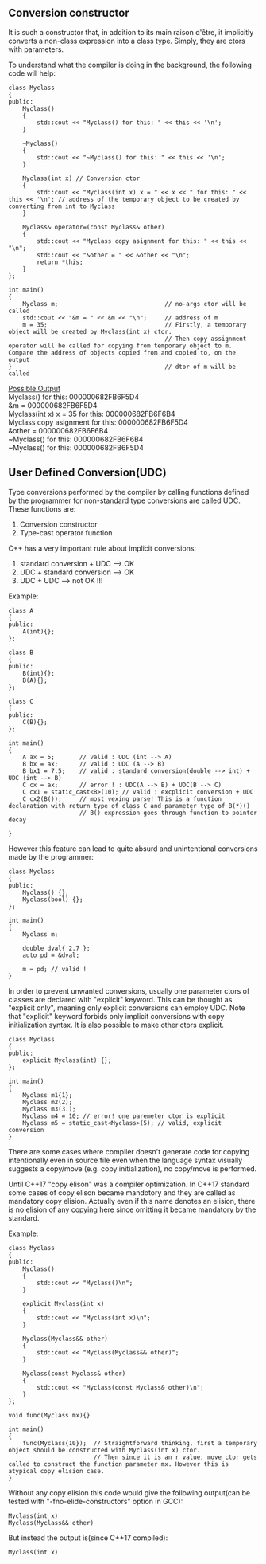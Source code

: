 ## Conversion constructor

It is such a constructor that, in addition to its main raison d'être, it implicitly converts a non-class expression into a class type. Simply, they are ctors with parameters.

To understand what the compiler is doing in the background, the following code will help:
```
class Myclass
{
public:
	Myclass()
	{
		std::cout << "Myclass() for this: " << this << '\n';
	}

	~Myclass()
	{
		std::cout << "~Myclass() for this: " << this << '\n';
	}

	Myclass(int x) // Conversion ctor
	{
		std::cout << "Myclass(int x) x = " << x << " for this: " << this << '\n'; // address of the temporary object to be created by converting from int to Myclass
	}

	Myclass& operator=(const Myclass& other)
	{
		std::cout << "Myclass copy asignment for this: " << this << "\n";
		std::cout << "&other = " << &other << "\n";
		return *this;
	}
};

int main()
{
	Myclass m;								// no-args ctor will be called
	std::cout << "&m = " << &m << "\n";		// address of m
	m = 35;									// Firstly, a temporary object will be created by Myclass(int x) ctor.
											// Then copy assignment operator will be called for copying from temporary object to m. Compare the address of objects copied from and copied to, on the output	
}											// dtor of m will be called
```
<ins>Possible Output</ins>  
Myclass() for this: 000000682FB6F5D4  
&m = 000000682FB6F5D4  
Myclass(int x) x = 35 for this: 000000682FB6F6B4  
Myclass copy asignment for this: 000000682FB6F5D4  
&other = 000000682FB6F6B4  
~Myclass() for this: 000000682FB6F6B4  
~Myclass() for this: 000000682FB6F5D4  

## User Defined Conversion(UDC)

Type conversions performed by the compiler by calling functions defined by the programmer for non-standard type conversions are called UDC.
These functions are:

1) Conversion constructor  
2) Type-cast operator function

C++ has a very important rule about implicit conversions:

1) standard conversion + UDC --> OK
2) UDC + standard conversion --> OK
3) UDC + UDC --> not OK !!!

Example:
```
class A
{
public:
	A(int){};
};

class B
{
public:
	B(int){};
	B(A){};
};

class C
{
public:
	C(B){};
};

int main()
{
	A ax = 5;		// valid : UDC (int --> A)
	B bx = ax;		// valid : UDC (A --> B)
	B bx1 = 7.5;	// valid : standard conversion(double --> int) + UDC (int --> B)
	C cx = ax;		// error ! : UDC(A --> B) + UDC(B --> C) 
	C cx1 = static_cast<B>(10); // valid : excplicit conversion + UDC
	C cx2(B());		// most vexing parse! This is a function declaration with return type of class C and parameter type of B(*)() 
					// B() expression goes through function to pointer decay
	
}
```
However this feature can lead to quite absurd and unintentional conversions made by the programmer:
```
class Myclass
{
public:
	Myclass() {};
	Myclass(bool) {};
};

int main()
{
	Myclass m;

	double dval{ 2.7 };
	auto pd = &dval;

	m = pd; // valid !
}
```
In order to prevent unwanted conversions, usually one parameter ctors of classes are declared with "explicit" keyword. This can be thought as "explicit only", meaning only explicit
conversions can employ UDC. Note that "explicit" keyword forbids only implicit conversions with copy initialization syntax. It is also possible to make other ctors explicit.

```
class Myclass
{
public:
	explicit Myclass(int) {};
};

int main()
{
	Myclass m1{1};
	Myclass m2(2);
	Myclass m3(3.); 
	Myclass m4 = 10; // error! one paremeter ctor is explicit
	Myclass m5 = static_cast<Myclass>(5); // valid, explicit conversion
}
```

There are some cases where compiler doesn't generate code for copying intentionally even in source file  even when the language syntax visually suggests a copy/move
(e.g. copy initialization), no copy/move is performed.

Until C++17 "copy elison" was a compiler optimization. In C++17 standard some cases of copy elison became mandotory and they are called as mandatory copy elision. Actually even if
this name denotes an elision, there is no elision of any copying here since omitting it became mandatory by the standard.

Example:
```
class Myclass
{
public:
	Myclass()
	{
		std::cout << "Myclass()\n";
	}

	explicit Myclass(int x)
	{
		std::cout << "Myclass(int x)\n";
	}

	Myclass(Myclass&& other)
	{
		std::cout << "Myclass(Myclass&& other)";
	}

	Myclass(const Myclass& other) 
	{
		std::cout << "Myclass(const Myclass& other)\n";
	}
};

void func(Myclass mx){}

int main()
{
	func(Myclass{10}); 	// Straightforward thinking, first a temporary object should be constructed with Myclass(int x) ctor.
						// Then since it is an r value, move ctor gets called to construct the function parameter mx. However this is atypical copy elision case.
}
```

Without any copy elision this code would give the following output(can be tested with "-fno-elide-constructors" option in GCC):
```
Myclass(int x)
Myclass(Myclass&& other)
```
But instead the output is(since C++17 compiled):

`Myclass(int x)`
